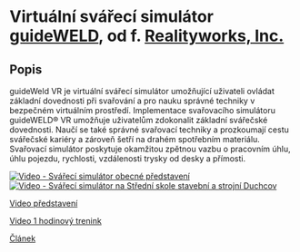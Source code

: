 # Virtuální svářecí simulátor [guideWELD](https://www.realityworks.com/product/realcareer-guideweld-vr-welding-simulator/), od f. [Realityworks, Inc.](https://www.realityworks.com/)

## Popis

guideWeld VR je virtuální svářecí simulátor umožňující uživateli ovládat základní dovednosti při svařování a pro nauku správné techniky v bezpečném virtuálním prostředí.
Implementace svařovacího simulátoru guideWELD® VR umožňuje uživatelům zdokonalit základní svářečské dovednosti. Naučí se také správné svařovací techniky a prozkoumají cestu svářečské kariéry a zároveň šetří na drahém spotřebním materiálu. Svařovací simulátor poskytuje okamžitou zpětnou vazbu o pracovním úhlu, úhlu pojezdu, rychlosti, vzdálenosti trysky od desky a přímosti.

<div align="left">
  <a href="https://www.youtube.com/watch?v=csu4D3M-OHc"><img src="https://user-images.githubusercontent.com/29821749/211520299-1389a1cb-4108-4467-8554-a48b0f25cb8a.png" alt="Video - Svářecí simulátor obecné představení"></a>
</div>

<div align="left">
  <a href="https://youtu.be/T4WxkMblF4s"><img src="https://user-images.githubusercontent.com/29821749/211522612-f06a1806-d5b9-4e40-a18c-f3dd238dc428.png" alt="Video - Svářecí simulátor na Střední skole stavební a strojní Duchcov"></a>
</div>


[Video představení](https://www.youtube.com/watch?v=csu4D3M-OHc)

[Video 1 hodinový trenink](https://www.youtube.com/watch?v=LGfzMC0EhIY)

[Článek](https://www.mmspektrum.com/clanek/virtualni-svarovani-simulatory-pro-vyuku)

